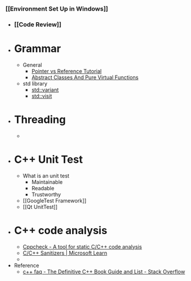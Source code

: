 ### [[Environment Set Up in Windows]]
- ### [[Code Review]]
- # Grammar
	- General
		- [Pointer vs Reference Tutorial](https://www.geeksforgeeks.org/different-ways-to-use-const-with-reference-to-a-pointer-in-c/)
		- [Abstract Classes And Pure Virtual Functions](https://www.youtube.com/watch?v=wE0_F4LpGVc)
	- std library
		- [std::variant](https://en.cppreference.com/w/cpp/utility/variant)
		- [std::visit](https://en.cppreference.com/w/cpp/utility/variant/visit)
- # Threading
	-
- # C++ Unit Test
	- What is an unit test
		- Maintainable
		- Readable
		- Trustworthy
	- [[GoogleTest Framework]]
	- [[Qt UnitTest]]
- # C++ code analysis
	- [Cppcheck - A tool for static C/C++ code analysis](https://cppcheck.sourceforge.io/)
	- [C/C++ Sanitizers | Microsoft Learn](https://learn.microsoft.com/en-us/cpp/sanitizers/?view=msvc-170)
	-
- Reference
	- [c++ faq - The Definitive C++ Book Guide and List - Stack Overflow](https://stackoverflow.com/questions/388242/the-definitive-c-book-guide-and-list)